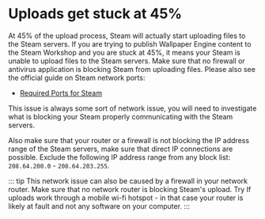# Uploads get stuck at 45%

At 45% of the upload process, Steam will actually start uploading files to the Steam servers. If you are trying to publish Wallpaper Engine content to the Steam Workshop and you are stuck at 45%, it means your Steam is unable to upload files to the Steam servers. Make sure that no firewall or antivirus application is blocking Steam from uploading files. Please also see the official guide on Steam network ports:

* [Required Ports for Steam](https://support.steampowered.com/kb_article.php?ref=8571-GLVN-8711)

This issue is always some sort of network issue, you will need to investigate what is blocking your Steam properly communicating with the Steam servers.

Also make sure that your router or a firewall is not blocking the IP address range of the Steam servers, make sure that direct IP connections are possible. Exclude the following IP address range from any block list: `208.64.200.0` - `208.64.203.255`.

::: tip
This network issue can also be caused by a firewall in your network router. Make sure that no network router is blocking Steam's upload. Try If  uploads work through a mobile wi-fi hotspot - in that case your router is likely at fault and not any software on your computer.
:::